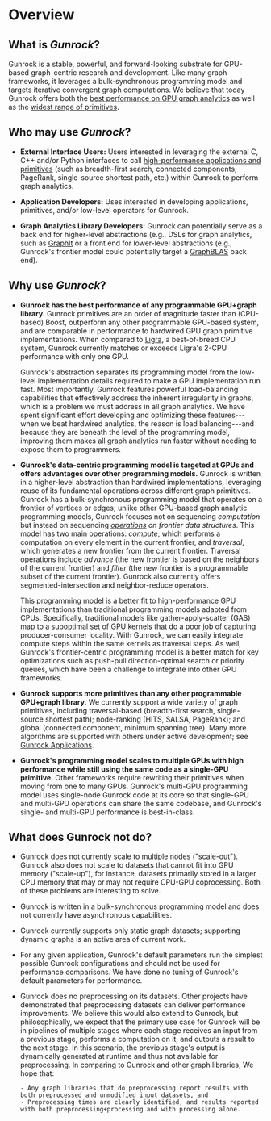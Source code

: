 # Overview

## What is _Gunrock_?
Gunrock is a stable, powerful, and forward-looking substrate for GPU-based graph-centric research and development. Like many graph frameworks, it leverages a bulk-synchronous programming model and targets iterative convergent graph computations. We believe that today Gunrock offers both the [best performance on GPU graph analytics](/analysis/results) as well as the [widest range of primitives](/gunrock/gunrock_applications).

## Who may use _Gunrock_?

+ **External Interface Users:** Users interested in leveraging the external C, C++ and/or Python interfaces to call [high-performance applications and primitives](/gunrock/gunrock_applications) (such as breadth-first search, connected components, PageRank, single-source shortest path, etc.) within Gunrock to perform graph analytics.

+ **Application Developers:** Uses interested in developing applications, primitives, and/or low-level operators for Gunrock.

+ **Graph Analytics Library Developers:** Gunrock can potentially serve as a back end for higher-level abstractions (e.g., DSLs for graph analytics, such as [GraphIt](https://graphit-lang.org/) or a front end for lower-level abstractions (e.g., Gunrock's frontier model could potentially target a [GraphBLAS](http://graphblas.org/) back end).

## Why use _Gunrock_?
-   **Gunrock has the best performance of any programmable GPU+graph library.** Gunrock primitives are an order of magnitude faster than (CPU-based) Boost, outperform any other programmable GPU-based system, and are comparable in performance to hardwired GPU graph primitive implementations. When compared to [Ligra](https://github.com/jshun/ligra), a best-of-breed CPU system, Gunrock currently matches or exceeds Ligra's 2-CPU performance with only one GPU.

    Gunrock's abstraction separates its programming model from the low-level implementation details required to make a GPU implementation run fast. Most importantly, Gunrock features powerful load-balancing capabilities that effectively address the inherent irregularity in graphs, which is a problem we must address in all graph analytics. We have spent significant effort developing and optimizing these features---when we beat hardwired analytics, the reason is load balancing---and because they are beneath the level of the programming model, improving them makes all graph analytics run faster without needing to expose them to programmers.

-   **Gunrock's data-centric programming model is targeted at GPUs and offers advantages over other programming models.** Gunrock is written in a higher-level abstraction than hardwired implementations, leveraging reuse of its fundamental operations across different graph primitives. Gunrock has a bulk-synchronous programming model that operates on a frontier of vertices or edges; unlike other GPU-based graph analytic programming models, Gunrock focuses not on sequencing *computation* but instead on sequencing *[operations](/gunrock/programming_model?id=operators) on frontier data structures*. This model has two main operations: *compute*, which performs a computation on every element in the current frontier, and *traversal*, which generates a new frontier from the current frontier. Traversal operations include *advance* (the new frontier is based on the neighbors of the current frontier) and *filter* (the new frontier is a programmable subset of the current frontier). Gunrock also currently offers segmented-intersection and neighbor-reduce operators.

    This programming model is a better fit to high-performance GPU implementations than traditional programming models adapted from CPUs. Specifically, traditional models like gather-apply-scatter (GAS) map to a suboptimal set of GPU kernels that do a poor job of capturing producer-consumer locality. With Gunrock, we can easily integrate compute steps within the same kernels as traversal steps. As well, Gunrock's frontier-centric programming model is a better match for key optimizations such as push-pull direction-optimal search or priority queues, which have been a challenge to integrate into other GPU frameworks.

-   **Gunrock supports more primitives than any other programmable GPU+graph library.** We currently support a wide variety of graph primitives, including traversal-based (breadth-first search, single-source shortest path); node-ranking (HITS, SALSA, PageRank); and global (connected component, minimum spanning tree). Many more algorithms are supported with others under active development; see [Gunrock Applications](/analysis/results).

-   **Gunrock's programming model scales to multiple GPUs with high performance while still using the same code as a single-GPU primitive.** Other frameworks require rewriting their primitives when moving from one to many GPUs. Gunrock's multi-GPU programming model uses single-node Gunrock code at its core so that single-GPU and multi-GPU operations can share the same codebase, and Gunrock's single- and multi-GPU performance is best-in-class.

## What does Gunrock not do?

-   Gunrock does not currently scale to multiple nodes ("scale-out"). Gunrock also does not scale to datasets that cannot fit into GPU memory ("scale-up"), for instance, datasets primarily stored in a larger CPU memory that may or may not require CPU-GPU coprocessing. Both of these problems are interesting to solve.

-   Gunrock is written in a bulk-synchronous programming model and does not currently have asynchronous capabilities.

-   Gunrock currently supports only static graph datasets; supporting dynamic graphs is an active area of current work.

-   For any given application, Gunrock's default parameters run the simplest possible Gunrock configurations and should not be used for performance comparisons. We have done no tuning of Gunrock's default parameters for performance.

-   Gunrock does no preprocessing on its datasets. Other projects have demonstrated that preprocessing datasets can deliver performance improvements. We believe this would also extend to Gunrock, but philosophically, we expect that the primary use case for Gunrock will be in pipelines of multiple stages where each stage receives an input from a previous stage, performs a computation on it, and outputs a result to the next stage. In this scenario, the previous stage's output is dynamically generated at runtime and thus not available for preprocessing. In comparing to Gunrock and other graph libraries, We hope that:

        - Any graph libraries that do preprocessing report results with both preprocessed and unmodified input datasets, and
        - Preprocessing times are clearly identified, and results reported with both preprocessing+processing and with processing alone.
